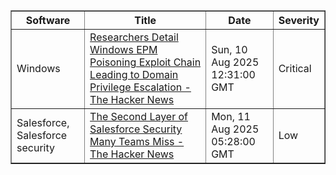 <table border="1" style="width:100%; border-collapse: collapse;">
<thead>
<tr>
<th>Software</th>
<th>Title</th>
<th>Date</th>
<th>Severity</th>
</tr>
</thead>
<tbody><tr>
<td>Windows</td>
<td><a href="https://news.google.com/rss/articles/CBMieEFVX3lxTFBNc0ZtYmo5bzFiTjRMeGozQzFSUHBveVFzd2ZEOGk5WWlyZmhUeVRzWE9DNW5DR3lXaV9nTUhibzJjYV9XaDNIbDBudXo0OUdfNFE0TFRId1ZueUVKM0NuUS1ESFp6NmJYZjJXd0xxTFJzUy1TeDFwOA?oc=5">Researchers Detail Windows EPM Poisoning Exploit Chain Leading to Domain Privilege Escalation - The Hacker News</a></td>
<td>Sun, 10 Aug 2025 12:31:00 GMT</td>
<td>Critical</td>
</tr>
<tr>
<td>Salesforce, Salesforce security</td>
<td><a href="https://news.google.com/rss/articles/CBMimgFBVV95cUxQaV9abUNTWHlTRGVIN2NSaVVaQWZwUm9UX2NBQmJqX1RMZlFQNkNBYVI3TXdwSjhrTUxXSThYU2VDRGpIalVIYUZfZGU3cWozaTFjRHFULTJMdmZ4ZDFfU1p0T1F0aF9WNElUeDNEYlpTcDF1Z1BUc0FaSHRMSkl5bTdhRGRHMm5kZGhWUC02c0VobXJpSTQ1bnNB?oc=5">The Second Layer of Salesforce Security Many Teams Miss - The Hacker News</a></td>
<td>Mon, 11 Aug 2025 05:28:00 GMT</td>
<td>Low</td>
</tr>
</tbody>
</table>